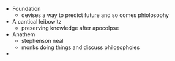 - Foundation
	- devises a way to predict future and so comes phiolosophy
- A cantical leibowitz
	- preserving knowledge after apocolpse
- Anathem
	- stephenson neal
	- monks doing things and discuss philosophoies
- 